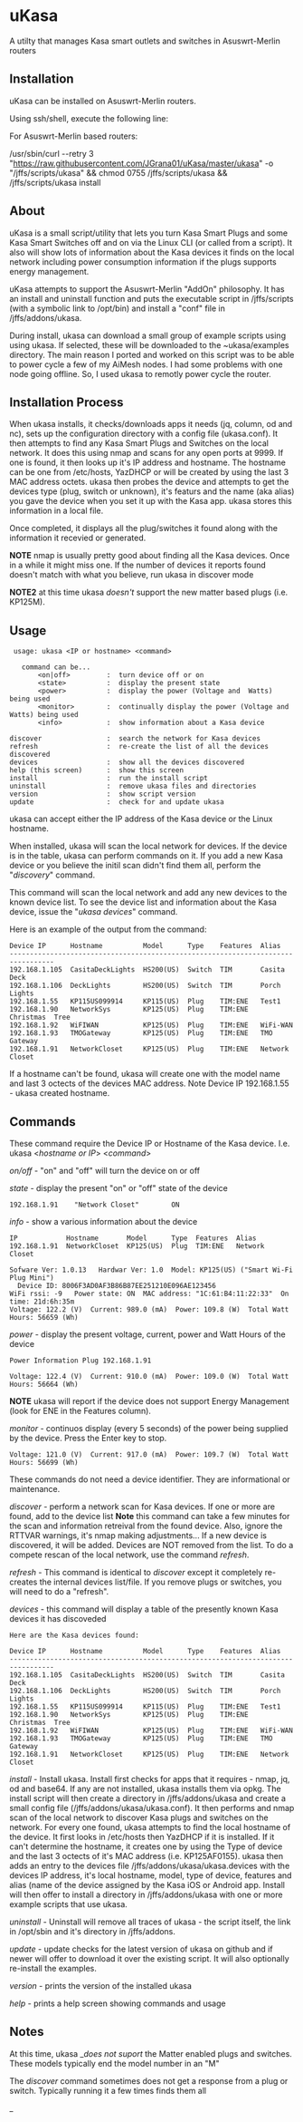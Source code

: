 # uKasa
A utilty that manages Kasa smart outlets and switches in Asuswrt-Merlin routers

## Installation
uKasa can be installed on Asuswrt-Merlin routers.

Using ssh/shell, execute the following line:

For Asuswrt-Merlin based routers:

/usr/sbin/curl --retry 3 "https://raw.githubusercontent.com/JGrana01/uKasa/master/ukasa" -o "/jffs/scripts/ukasa" && chmod 0755 /jffs/scripts/ukasa && /jffs/scripts/ukasa install

## About
uKasa is a small script/utility that lets you turn Kasa Smart Plugs and some Kasa Smart Switches off and on via the Linux CLI (or called from a script).
It also will show lots of information about the Kasa devices it finds on the local network including power consumption information if the plugs supports energy management.

uKasa attempts to support the Asuswrt-Merlin "AddOn" philosophy. It has an install and uninstall function and puts the executable script in /jffs/scripts (with a
symbolic link to /opt/bin) and install a "conf" file in /jffs/addons/ukasa.

During install, ukasa can download a small group of example scripts using using ukasa. If selected, these will be downloaded to the ~ukasa/examples directory.
The main reason I ported and worked on this script was to be able to power cycle a few of my AiMesh nodes. I had some problems with one node going offline.
So, I used ukasa to remotly power cycle the router.

## Installation Process

When ukasa installs, it checks/downloads apps it needs (jq, column, od and nc), sets up the configuration directory with a config file (ukasa.conf).
It then attempts to find any Kasa Smart Plugs and Switches on the local network. It does this using nmap and scans for any open ports at 9999.
If one is found, it then looks up it's IP address and hostname. The hostname can be one from /etc/hosts, YazDHCP or will be created by using the last 3 MAC address octets.
ukasa then probes the device and attempts to get the devices type (plug, switch or unknown), it's featurs and the name (aka alias) you gave the device when you set it up with the Kasa app.
ukasa stores this information in a local file.

Once completed, it displays all the plug/switches it found along with the information it recevied or generated.

__NOTE__ nmap is usually pretty good about finding all the Kasa devices. Once in a while it might miss one. If the number of devices it reports found doesn't match with what you believe, run ukasa in discover mode

__NOTE2__ at this time ukasa _doesn't_ support the new matter based plugs (i.e. KP125M).

## Usage
```
 usage: ukasa <IP or hostname> <command>

   command can be...
       <on|off>         :  turn device off or on
       <state>          :  display the present state
       <power>          :  display the power (Voltage and  Watts) being used
       <monitor>        :  continually display the power (Voltage and  Watts) being used
       <info>           :  show information about a Kasa device

discover                :  search the network for Kasa devices
refresh                 :  re-create the list of all the devices discovered
devices                 :  show all the devices discovered
help (this screen)      :  show this screen
install                 :  run the install script
uninstall               :  remove ukasa files and directories
version                 :  show script version
update                  :  check for and update ukasa

```
ukasa can accept either the IP address of the Kasa device or the Linux hostname.

When installed, ukasa will scan the local network for devices. If the device is in the table, ukasa can perform commands on it.
If you add a new Kasa device or you believe the initil scan didn't find them all, perform the "_discovery_" command.

This command will scan the local network and add any new devices to the known device list. To see the device list and information about the Kasa device, issue the "_ukasa devices_" command.

Here is an example of the output from the command:

```Here are the Kasa devices found:
Device IP      Hostname          Model      Type    Features  Alias
---------------------------------------------------------------------------------
192.168.1.105  CasitaDeckLights  HS200(US)  Switch  TIM       Casita     Deck
192.168.1.106  DeckLights        HS200(US)  Switch  TIM       Porch      Lights
192.168.1.55   KP115US099914     KP115(US)  Plug    TIM:ENE   Test1
192.168.1.90   NetworkSys        KP125(US)  Plug    TIM:ENE   Christmas  Tree
192.168.1.92   WiFIWAN           KP125(US)  Plug    TIM:ENE   WiFi-WAN
192.168.1.93   TMOGateway        KP125(US)  Plug    TIM:ENE   TMO        Gateway
192.168.1.91   NetworkCloset     KP125(US)  Plug    TIM:ENE   Network    Closet
```
If a hostname can't be found, ukasa will create one with the model name and last 3 octects of the devices MAC address. Note Device IP 192.168.1.55 - ukasa created hostname.

## Commands

These command require the Device IP or Hostname of the Kasa device. I.e.  ukasa <_hostname or IP_>  <_command_>

_on/off_  - "on" and "off" will turn the device on or off

_state_  - display the present "on" or "off" state of the device
```
192.168.1.91    "Network Closet"        ON
```

_info_  - show a various information about the device
```
IP            Hostname       Model      Type  Features  Alias
192.168.1.91  NetworkCloset  KP125(US)  Plug  TIM:ENE   Network  Closet

Sofware Ver: 1.0.13   Hardwar Ver: 1.0  Model: KP125(US) ("Smart Wi-Fi Plug Mini")
  Device ID: 8006F3AD0AF3B86B87EE251210E096AE123456
WiFi rssi: -9   Power state: ON  MAC address: "1C:61:B4:11:22:33"  On time: 21d:6h:35m
Voltage: 122.2 (V)  Current: 989.0 (mA)  Power: 109.8 (W)  Total Watt Hours: 56659 (Wh)
```
_power_  - display the present voltage, current, power and Watt Hours of the device
```
Power Information Plug 192.168.1.91

Voltage: 122.4 (V)  Current: 910.0 (mA)  Power: 109.0 (W)  Total Watt Hours: 56664 (Wh)
```
__NOTE__ ukasa will report if the device does not support Energy Management (look for ENE in the Features column).

_monitor_  - continuos display (every 5 seconds) of the power being supplied by the device. Press the Enter key to stop.
```
Voltage: 121.0 (V)  Current: 917.0 (mA)  Power: 109.7 (W)  Total Watt Hours: 56699 (Wh)
```
These commands do not need a device identifier. They are informational or maintenance.

_discover_ - perform a network scan for Kasa devices. If one or more are found, add to the device list
__Note__ this command can take a few minutes for the scan and information retreival from the found device. Also, ignore the RTTVAR warnings, it's nmap making adjustments...
If a new device is discovered, it will be added. Devices are NOT removed from the list. To do a compete rescan of the local network, use the command _refresh_.

_refresh_ - This command is identical to _discover_ except it completely re-creates the internal devices list/file. If you remove plugs or switches, you will need to do a "refresh".

_devices_ - this command will display a table of the presently known Kasa devices it has discoveded
```
Here are the Kasa devices found:

Device IP      Hostname          Model      Type    Features  Alias
---------------------------------------------------------------------------------
192.168.1.105  CasitaDeckLights  HS200(US)  Switch  TIM       Casita     Deck
192.168.1.106  DeckLights        HS200(US)  Switch  TIM       Porch      Lights
192.168.1.55   KP115US099914     KP115(US)  Plug    TIM:ENE   Test1
192.168.1.90   NetworkSys        KP125(US)  Plug    TIM:ENE   Christmas  Tree
192.168.1.92   WiFIWAN           KP125(US)  Plug    TIM:ENE   WiFi-WAN
192.168.1.93   TMOGateway        KP125(US)  Plug    TIM:ENE   TMO        Gateway
192.168.1.91   NetworkCloset     KP125(US)  Plug    TIM:ENE   Network    Closet
```

_install_ - Install ukasa. Install first checks for apps that it requires - nmap, jq, od and base64. If any are not installed, ukasa installs them via opkg. The install script will then create a directory in /jffs/addons/ukasa and create a small config file (/jffs/addons/ukasa/ukasa.conf).
It then performs and nmap scan of the local network to discover Kasa plugs and switches on the network. For every one found, ukasa attempts to find the local hostname of the device. It first looks in /etc/hosts then YazDHCP if it is installed.
If it can't determine the hostname, it creates one by using the Type of device and the last 3 octects of it's MAC address (i.e. KP125AF0155). ukasa then adds an entry to the devices file  /jffs/addons/ukasa/ukasa.devices with the devices IP address, it's local hostname, model, type of device, features and alias (name of the device assigned by the Kasa iOS or Android app.
Install will then offer to install a directory in /jffs/addons/ukasa with one or more example scripts that use ukasa.

_uninstall_ - Uninstall will remove all traces of ukasa - the script itself, the link in /opt/sbin and it's directory in /jffs/addons.

_update_ - update checks for the latest version of ukasa on github and if newer will offer to download it over the existing script. It will also optionally re-install the examples.

_version_ - prints the version of the installed ukasa

_help_ - prints a help screen showing commands and usage

## Notes

At this time, ukasa __does not suport_ the Matter enabled plugs and switches. These models typically end the model number in an "M"

The _discover_ command sometimes does not get a response from a plug or switch. Typically running it a few times finds them all







_







